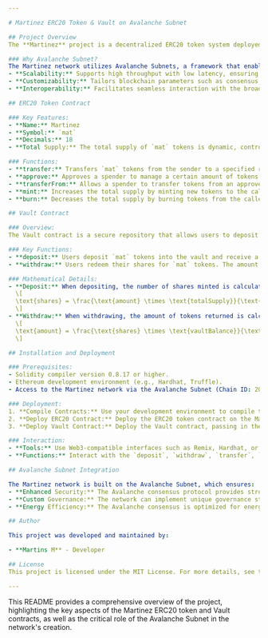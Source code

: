 ```yaml
---

# Martinez ERC20 Token & Vault on Avalanche Subnet

## Project Overview
The **Martinez** project is a decentralized ERC20 token system deployed on a custom blockchain network, the Martinez network, powered by the Avalanche Subnet. This setup allows for high performance, scalability, and customization, making the Martinez network uniquely suited for its token and vault operations. The Martinez token is represented by the symbol `mat`, and operates with 18 decimals for precision in transactions.

### Why Avalanche Subnet?
The Martinez network utilizes Avalanche Subnets, a framework that enables the creation of a customized, isolated blockchain. This allows the network to maintain:
- **Scalability:** Supports high throughput with low latency, ensuring efficient transaction processing even as the network grows.
- **Customizability:** Tailors blockchain parameters such as consensus rules, virtual machines, and governance models to suit the Martinez ecosystem's specific needs.
- **Interoperability:** Facilitates seamless interaction with the broader Avalanche ecosystem and other blockchain networks through cross-chain bridges, enhancing the utility and reach of the Martinez token.

## ERC20 Token Contract

### Key Features:
- **Name:** Martinez
- **Symbol:** `mat`
- **Decimals:** 18
- **Total Supply:** The total supply of `mat` tokens is dynamic, controlled by the minting and burning functions.

### Functions:
- **transfer:** Transfers `mat` tokens from the sender to a specified recipient.
- **approve:** Approves a spender to manage a certain amount of tokens on behalf of the owner.
- **transferFrom:** Allows a spender to transfer tokens from an approved address.
- **mint:** Increases the total supply by minting new tokens to the caller's address.
- **burn:** Decreases the total supply by burning tokens from the caller's address.

## Vault Contract

### Overview:
The Vault contract is a secure repository that allows users to deposit `mat` tokens and receive shares that represent their stake in the vault's total token balance. These shares can be redeemed for `mat` tokens at a later time.

### Key Functions:
- **deposit:** Users deposit `mat` tokens into the vault and receive a proportional number of shares. The shares represent ownership of a fraction of the total tokens held in the vault.
- **withdraw:** Users redeem their shares for `mat` tokens. The amount received is proportional to the number of shares redeemed relative to the total supply of shares.

### Mathematical Details:
- **Deposit:** When depositing, the number of shares minted is calculated as follows:
  \[
  \text{shares} = \frac{\text{amount} \times \text{totalSupply}}{\text{vaultBalance}}
  \]
- **Withdraw:** When withdrawing, the amount of tokens returned is calculated as:
  \[
  \text{amount} = \frac{\text{shares} \times \text{vaultBalance}}{\text{totalSupply}}
  \]

## Installation and Deployment

### Prerequisites:
- Solidity compiler version 0.8.17 or higher.
- Ethereum development environment (e.g., Hardhat, Truffle).
- Access to the Martinez network via the Avalanche Subnet (Chain ID: 20240819).

### Deployment:
1. **Compile Contracts:** Use your development environment to compile the ERC20 and Vault contracts.
2. **Deploy ERC20 Contract:** Deploy the ERC20 token contract on the Martinez network.
3. **Deploy Vault Contract:** Deploy the Vault contract, passing in the address of the ERC20 token contract.

### Interaction:
- **Tools:** Use Web3-compatible interfaces such as Remix, Hardhat, or Truffle to interact with the contracts.
- **Functions:** Interact with the `deposit`, `withdraw`, `transfer`, `approve`, and `transferFrom` functions via the deployed contract addresses.

## Avalanche Subnet Integration

The Martinez network is built on the Avalanche Subnet, which ensures:
- **Enhanced Security:** The Avalanche consensus protocol provides strong security, ensuring the integrity and safety of transactions on the Martinez network.
- **Custom Governance:** The network can implement unique governance structures, allowing for tailored decision-making processes.
- **Energy Efficiency:** The Avalanche consensus is optimized for energy efficiency, minimizing the environmental impact of running the Martinez network.

## Author

This project was developed and maintained by:

- **Martins M** - Developer

## License
This project is licensed under the MIT License. For more details, see the [LICENSE](LICENSE) file.

---
```


This README provides a comprehensive overview of the project, highlighting the key aspects of the Martinez ERC20 token and Vault contracts, as well as the critical role of the Avalanche Subnet in the network's creation.
